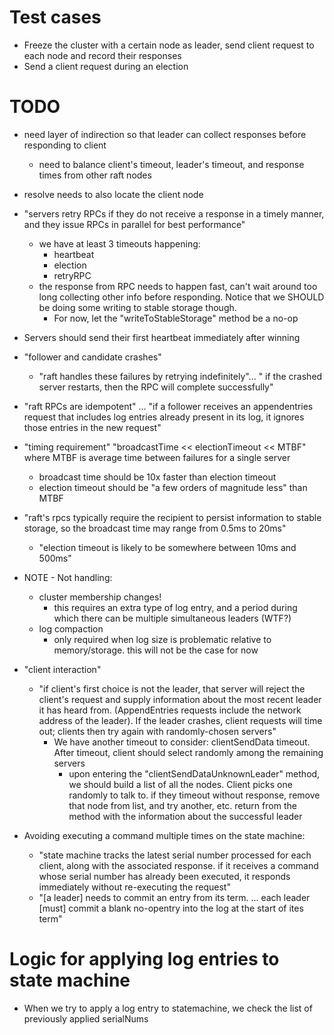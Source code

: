 # Test cases
- Freeze the cluster with a certain node as leader, send client request to each
  node and record their responses
- Send a client request during an election


# TODO
- need layer of indirection so that leader can collect responses before
  responding to client
  - need to balance client's timeout, leader's timeout, and response times from
    other raft nodes
- resolve needs to also locate the client node

- "servers retry RPCs if they do not receive a response in a timely manner, and
  they issue RPCs in parallel for best performance"
  - we have at least 3 timeouts happening:
    - heartbeat
    - election
    - retryRPC
  - the response from RPC needs to happen fast, can't wait around too long
    collecting other info before responding. Notice that we SHOULD be doing
    some writing to stable storage though.
    - For now, let the "writeToStableStorage" method be a no-op

- Servers should send their first heartbeat immediately after winning


- "follower and candidate crashes" 
  - "raft handles these failures by retrying indefinitely"... " if the crashed
    server restarts, then the RPC will complete successfully"

- "raft RPCs are idempotent" ... "if a follower receives an appendentries
  request that includes log entries already present in its log, it ignores
  those entries in the new request"

- "timing requirement" "broadcastTime << electionTimeout << MTBF" where MTBF is
  average time between failures for a single server
  - broadcast time should be 10x faster than election timeout
  - election timeout should be "a few orders of magnitude less" than MTBF

- "raft's rpcs typically require the recipient to persist information to stable
  storage, so the broadcast time may range from 0.5ms to 20ms"
  - "election timeout is likely to be somewhere between 10ms and 500ms"


- NOTE - Not handling:
  - cluster membership changes!
    - this requires an extra type of log entry, and a period during which there
      can be multiple simultaneous leaders (WTF?)
  - log compaction
    - only required when log size is problematic relative to memory/storage.
      this will not be the case for now

- "client interaction"
  - "if client's first choice is not the leader, that server will reject the
    client's request and supply information about the most recent leader it has
    heard from. (AppendEntries requests include the network address of the
    leader). If the leader crashes, client requests will time out; clients then
    try again with randomly-chosen servers"
    - We have another timeout to consider: clientSendData timeout. After
      timeout, client should select randomly among the remaining servers
      - upon entering the "clientSendDataUnknownLeader" method, we should build
        a list of all the nodes. Client picks one randomly to talk to.  if they
        timeout without response, remove that node from list, and try another,
        etc.  return from the method with the information about the successful
        leader

- Avoiding executing a command multiple times on the state machine:
  - "state machine tracks the latest serial number processed for each client,
    along with the associated response.  if it receives a command whose serial
    number has already been executed, it responds immediately without
    re-executing the request"
  - "[a leader] needs to commit an entry from its term. ... each leader [must]
    commit a blank no-opentry into the log at the start of ites term"




# Logic for applying log entries to state machine
- When we try to apply a log entry to statemachine, we check the list of previously applied serialNums
